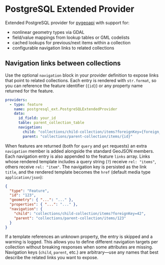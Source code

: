 # PostgreSQL Extended Provider

Extended PostgreSQL provider for [pygeoapi](https://pygeoapi.io/) with
support for:

- nonlinear geometry types via GDAL
- field/value mappings from lookup tables or GML codelists
- cached lookups for previous/next items within a collection
- configurable navigation links to related collections

## Navigation links between collections

Use the optional `navigation` block in your provider definition to expose
links that point to related collections. Each entry is rendered with
`str.format`, so you can reference the feature identifier (`{id}`) or any
property name returned for the feature.

```yaml
providers:
  - type: feature
    name: postgresql_ext.PostgreSQLExtendedProvider
    data:
      id_field: your_id
      table: parent_collection_table
      navigation:
        child: "collections/child-collection/items?foreignKey={foreign_key_prop}"
        parent: "collections/parent-collection/items/{id}"
```

When features are returned (both for `query` and `get` requests) an extra
`navigation` member is added alongside the standard GeoJSON members. Each
navigation entry is also appended to the feature `links` array. Links whose
rendered template includes a query string (`?`) receive `rel: "items"`, others
receive `rel: "item"`. The navigation key is persisted as the link `title`, and
the rendered template becomes the `href` (default media type
`application/json`):

```json
{
  "type": "Feature",
  "id": "123",
  "geometry": { "...": "..." },
  "properties": { "...": "..." },
  "navigation": {
    "child": "collections/child-collection/items?foreignKey=42",
    "parent": "collections/parent-collection/items/123"
  }
}
```

If a template references an unknown property, the entry is skipped and a
warning is logged. This allows you to define different navigation targets
per collection without breaking responses when some attributes are missing.
Navigation keys (`child`, `parent`, etc.) are arbitrary—use any names that
best describe the related links you want to expose.
